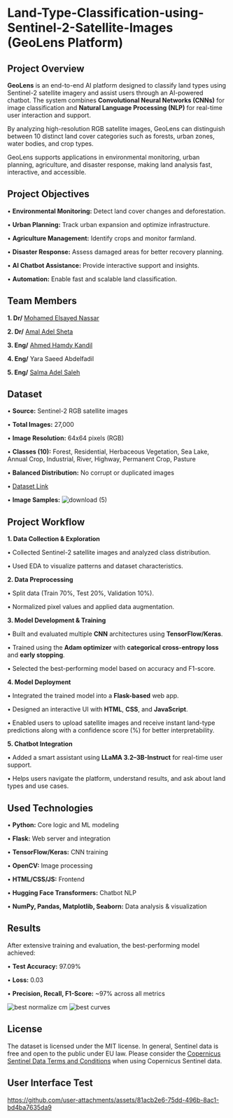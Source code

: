 # Land-Type-Classification-using-Sentinel-2-Satellite-Images (GeoLens Platform)
## Project Overview
**GeoLens** is an end-to-end AI platform designed to classify land types using Sentinel-2 satellite imagery and assist users through an AI-powered chatbot. The system combines **Convolutional Neural Networks (CNNs)** for image classification and **Natural Language Processing (NLP)** for real-time user interaction and support.

By analyzing high-resolution RGB satellite images, GeoLens can distinguish between 10 distinct land cover categories such as forests, urban zones, water bodies, and crop types.

GeoLens supports applications in environmental monitoring, urban planning, agriculture, and disaster response, making land analysis fast, interactive, and accessible.

## Project Objectives
• **Environmental Monitoring:** Detect land cover changes and deforestation.

• **Urban Planning:** Track urban expansion and optimize infrastructure.

• **Agriculture Management:** Identify crops and monitor farmland.

• **Disaster Response:** Assess damaged areas for better recovery planning.

• **AI Chatbot Assistance:** Provide interactive support and insights.

• **Automation:** Enable fast and scalable land classification.

## Team Members
**1. Dr/** [Mohamed Elsayed Nassar](https://github.com/Mohamed-Nassar88)

**2. Dr/** [Amal Adel Sheta](https://github.com/DrAmalSheta)

**3. Eng/** [Ahmed Hamdy Kandil](https://github.com/AhmedKandil2014)

**4. Eng/** Yara Saeed Abdelfadil

**5. Eng/** [Salma Adel Saleh](https://github.com/salmadel)

## Dataset
• **Source:** Sentinel-2 RGB satellite images

• **Total Images:** 27,000

• **Image Resolution:** 64x64 pixels (RGB)

• **Classes (10):** Forest, Residential, Herbaceous Vegetation, Sea Lake, Annual Crop, Industrial, River, Highway, Permanent Crop, Pasture

• **Balanced Distribution:** No corrupt or duplicated images

• [Dataset Link](https://zenodo.org/records/7711810#.ZAm3k-zMKEA)

• **Image Samples:**
![download (5)](https://github.com/user-attachments/assets/76a77590-77a7-4f5d-8124-35e1ae293458)


## Project Workflow
**1. Data Collection & Exploration**

• Collected Sentinel-2 satellite images and analyzed class distribution.

• Used EDA to visualize patterns and dataset characteristics.

**2. Data Preprocessing**

• Split data (Train 70%, Test 20%, Validation 10%).

• Normalized pixel values and applied data augmentation.

**3. Model Development & Training**

• Built and evaluated multiple **CNN** architectures using **TensorFlow/Keras**.

• Trained using the **Adam optimizer** with **categorical cross-entropy loss** and **early stopping**.

• Selected the best-performing model based on accuracy and F1-score.

**4. Model Deployment**

• Integrated the trained model into a **Flask-based** web app.

• Designed an interactive UI with **HTML**, **CSS**, and **JavaScript**.

• Enabled users to upload satellite images and receive instant land-type predictions along with a confidence score (%) for better interpretability.

**5. Chatbot Integration**

• Added a smart assistant using **LLaMA 3.2–3B-Instruct** for real-time user support.

• Helps users navigate the platform, understand results, and ask about land types and use cases.

## Used Technologies
• **Python:** Core logic and ML modeling

• **Flask:** Web server and integration

• **TensorFlow/Keras:** CNN training

• **OpenCV:** Image processing

• **HTML/CSS/JS:** Frontend

• **Hugging Face Transformers:** Chatbot NLP

• **NumPy, Pandas, Matplotlib, Seaborn:** Data analysis & visualization

## Results
After extensive training and evaluation, the best-performing model achieved:

• **Test Accuracy:** 97.09%

• **Loss:** 0.03

• **Precision, Recall, F1-Score:** ~97% across all metrics

![best normalize cm](https://github.com/user-attachments/assets/104b7945-5c49-4957-a51c-f40d96bd71c2)
![best curves](https://github.com/user-attachments/assets/78bc3a9e-d126-4399-8738-17848d72f699)

## License

The dataset is licensed under the MIT license. In general, Sentinel data is free and open to the public under EU law. Please consider the [Copernicus Sentinel Data Terms and Conditions](https://sentinel.esa.int/documents/247904/690755/Sentinel_Data_Legal_Notice) when using Copernicus Sentinel data.

## User Interface Test



https://github.com/user-attachments/assets/81acb2e6-75dd-496b-8ac1-bd4ba7635da9





